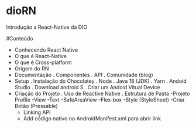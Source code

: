 # dioRN

Introdução a React-Native da DIO

#Conteúdo
- Conhecendo React Native
- O que é React-Native
- O que é Cross-platform
- Origem do RN
- Documentação
  . Componentes
  . API
  . Comunidade (blog)
- Setup
  . Instalação do Chocolatey
  . Node
  . Java 18 (JDK)
  . Yarn
  . Andoid Studio
    . Download android S
    . Criar um Andoid Vitual Device
- Criação do Projeto
  . Uso de Reactive Native
  . Estrutura de Pasta
-Projeto Profile
  -View
  -Text
  -SafeAreaView
  -Flex-box
  -Style (StyleSheet)
  -Criar Botão (Pressable)
  - Linking API
  - Add código nativo no AndroidManifest.xml para abrir link
  
